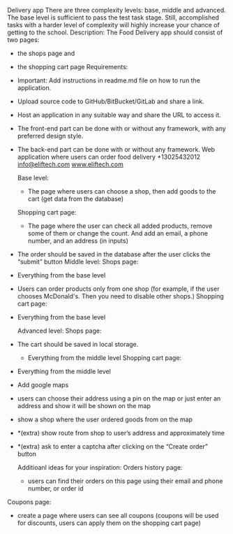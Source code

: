 Delivery app
There are three complexity levels: base, middle and advanced.
The base level is sufficient to pass the test task stage. Still, accomplished tasks with a harder level of complexity will highly increase your chance of getting to the school.
Description:
The Food Delivery app should consist of two pages:

- the shops page and
- the shopping cart page
  Requirements:
- Important: Add instructions in readme.md file on how to run the application.
- Upload source code to GitHub/BitBucket/GitLab and share a link.
- Host an application in any suitable way and share the URL to access it.
- The front-end part can be done with or without any framework, with any preferred
  design style.
- The back-end part can be done with or without any framework.
  Web application where users can order food delivery
  +13025432012 info@eliftech.com www.eliftech.com

  Base level:

  - The page where users can choose a shop, then add goods to the cart (get data from the database)

  Shopping cart page:

  - The page where the user can check all added products, remove some of them or change the count. And add an email, a phone number, and an address (in inputs)

- The order should be saved in the database after the user clicks the “submit” button
  Middle level:
  Shops page:
- Everything from the base level
- Users can order products only from one shop (for example, if the user chooses
  McDonald's. Then you need to disable other shops.)
  Shopping cart page:
- Everything from the base level

  Advanced level:
  Shops page:

- The cart should be saved in local storage.
  - Everything from the middle level
    Shopping cart page:
- Everything from the middle level
- Add google maps
- users can choose their address using a pin on the map or just enter an address and show it will be shown on the map
- show a shop where the user ordered goods from on the map
- \*(extra) show route from shop to user’s address and approximately time
- \*(extra) ask to enter a captcha after clicking on the “Create order” button

  Additioanl ideas for your inspiration:
  Orders history page:

  - users can find their orders on this page using their email and phone number, or order id

Coupons page:

- create a page where users can see all coupons (coupons will be used for discounts, users can apply them on the shopping cart page)
